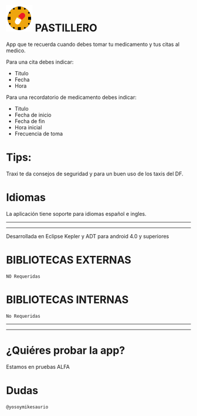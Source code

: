 ![alt tag](https://raw.githubusercontent.com/mikesaurio/pastillero/master/Pastillero/res/drawable-hdpi/ic_launcher.png?raw=true) PASTILLERO
============

App que te recuerda cuando debes tomar tu medicamento y tus citas al medico.

Para una cita debes indicar:
* Titulo 
* Fecha
* Hora

Para una recordatorio de medicamento debes indicar:
* Titulo
* Fecha de inicio
* Fecha de fin
* Hora inicial
* Frecuencia de toma
                


# Tips:

Traxi te da consejos de seguridad y para un buen uso de los taxis del DF.




# Idiomas

La aplicación tiene soporte para idiomas español e ingles.


___________________
___________________
Desarrollada en Eclipse Kepler y ADT para android 4.0 y superiores

# BIBLIOTECAS EXTERNAS 

    NO Requeridas


# BIBLIOTECAS INTERNAS

    No Requeridas
 
___________________
___________________
# ¿Quiéres probar la app?

Estamos en pruebas ALFA




# Dudas

    @yosoymikesaurio
